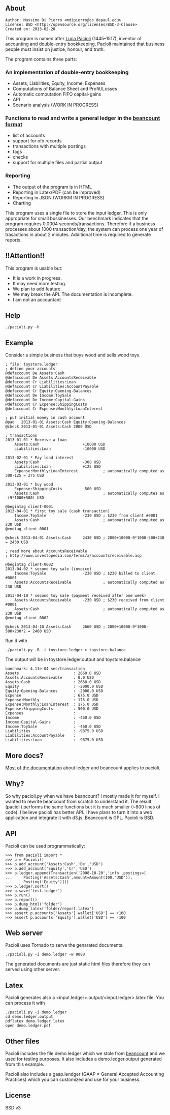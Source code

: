 ## About

    Author: Massimo Di Pierro <mdipierro@cs.depaul.edu>
    License: BSD <http://opensource.org/licenses/BSD-3-Clause>
    Created on: 2013-02-20

This program is named after [Luca Pacioli](http://en.wikipedia.org/wiki/Luca_Pacioli) (1445–1517), 
inventor of accounting and double-entry bookkeeping. 
Pacioli maintained that business people must insist on justice, honour, and truth.

The program contains three parts:

### An implementation of double-entry bookkeeping 
- Assets, Liabilities, Equity, Income, Expenses 
- Computations of Balance Sheet and Profit/Losses
- Automatic computation FIFO capital-gains
- API
- Scenario analysis (WORK IN PROGRESS)

### Functions to read and write a general ledger in the [beancount format](http://furius.ca/beancount/)
- list of accounts
- support for ofx records
- transactions with multiple postings
- tags
- checks
- support for multiple files and partial output

### Reporting
- The output of the program is in HTML
- Reporting in Latex/PDF (can be improved)
- Reporting in JSON (WORKM IN PROGRESS)
- Charting

This program uses a single file to store the input ledger.
This is only appropriate for small bussinesses.
Our benchmark indicates that the program requires 0.0004 seconds/transactions. Therefore if a business processes about 1000 transaction/day, the system can process one year of trasactions in about 2 minutes. Additional time is required to generate reports.

## !!Attention!!

This program is usable but:
- It is a work in progress.
- It may need more testing.
- We plan to add feature.
- We may break the API. The documentation is incomplete.
- I am not an accountant

## Help

    ./pacioli.py -h

## Example

Consider a simple business that buys wood and sells wood toys. 

    ; file: toystore.ledger
    ; define your accounts
    @defaccount De Assets:Cash
    @defaccount De Assets:AccountsReceivable
    @defaccount Cr Liabilities:Loan
    @defaccount Cr Liabilities:AccountPayable
    @defaccount Cr Equity:Opening-Balances
    @defaccount De Income:ToySale
    @defaccount De Income:Capital-Gains
    @defaccount Cr Expense:ShippingCosts
    @defaccount Cr Expense:Monthly:LoanInterest

    ; put initial money in cash account
    @pad   2013-01-01 Assets:Cash Equity:Opening-Balances
    @check 2013-01-01 Assets:Cash 2000 USD

    ; transactions
    2013-01-01 * Receive a loan
        Assets:Cash                   +10000 USD
        Liabilities:Loan              -10000 USD

    2013-02-01 * Pay load interest
        Assets:Cash                   -300 USD
        Liabilities:Loan              +125 USD
        Expense:Monthly:LoanInterest           ; automatically computed as 300-125 = 275 USD

    2013-03-01 * buy wood
        Expense:ShippingCosts          500 USD
        Assets:Cash                            ; automatically computes as -(9*1000+500) USD

    @begintag client-0001
    2013-04-01 * first toy sale (cash transaction)
        Income:ToySale                -230 USD ; $230 from client #0001
        Assets:Cash                            ; automatically computed as 230 USD
    @endtag client-0001

    @check 2013-04-01 Assets:Cash     2430 USD ; 2000+10000-9*1000-500+230 = 2430 USD

    ; read more about AccountsReceivable
    ; http://www.investopedia.com/terms/a/accountsreceivable.asp

    @begintag client-0002
    2013-04-02 * second toy sale (invoice)
        Income:ToySale                -230 USD ; $230 billed to client #0001
        Assets:AccountsReceivable              ; automatically computed as 230 USD

    2013-04-10 * second toy sale (payment received after one week)
        Assets:AccountsReceivable     -230 USD ; $230 received from client #0001
        Assets:Cash                            ; automatically computed as 230 USD
    @endtag client-0002

    @check 2013-04-10 Assets:Cash     2660 USD ; 2000+10000-9*1000-500+230*2 = 2460 USD

Run it with
       
    ./pacioli.py -B -i toystore.ledger > toystore.balance

The output will be in toystore.ledger.output and toystore.balance

    banchmark: 4.11e-04 sec/transaction
    Assets                        : 2660.0 USD
    Assets:AccountsReceivable     : 0.0 USD
    Assets:Cash                   : 2660.0 USD
    Equity                        : -2000.0 USD
    Equity:Opening-Balances       : -2000.0 USD
    Expense                       : 675.0 USD
    Expense:Monthly               : 175.0 USD
    Expense:Monthly:LoanInterest  : 175.0 USD
    Expense:ShippingCosts         : 500.0 USD
    Expenses                      : 
    Income                        : -460.0 USD
    Income:Capital-Gains          : 
    Income:ToySale                : -460.0 USD
    Liabilities                   : -9875.0 USD
    Liabilities:AccountPayable    : 
    Liabilities:Loan              : -9875.0 USD

## More docs?

[Most of the documentation](http://furius.ca/beancount/) about ledger and beancount applies to pacioli.

## Why?

So why pacioli.py when we have beancount? I mostly made it for myself. I wanted to rewrite beancount from scratch to understand it. The result (pacioli) performs the same functions but it is much smaller (~800 lines of code). I believe pacioli has better API. I have plans to turn it into a web application and integrate it with d3.js. Beancount is GPL. Pacioli is BSD. 

## API

Pacioli can be used programmatically:

    >>> from pacioli import *
    >>> p = Pacioli()
    >>> p.add_account('Assets:Cash','De','USD')
    >>> p.add_account('Equity','Cr','USD')
    >>> p.ledger.append(Transaction('2008-10-20','info',postings=[
    ...     Posting('Assets:Cash',amount=Amount(100,'USD')),
    ...     Posting('Equity')]))
    >>> p.ledger.sort()
    >>> p.save('test.ledger')
    >>> p.run()
    >>> p.report()
    >>> p.dump_html('folder')
    >>> p.dump_latex('folder/report.latex')
    >>> assert p.accounts['Assets'].wallet['USD'] == +100
    >>> assert p.accounts['Equity'].wallet['USD'] == -100

## Web server

Pacioli uses Tornado to serve the genarated documents:

    ./pacioli.py -i demo.ledger -w 8080

The generated documents are just static html files therefore they can served using other server.

## Latex

Pacioli generates also a <input.ledger>.output/<input.ledger>.latex file. You can process it with

    ./pacioli.py -i demo.ledger
    cd demo.ledger.output
    pdflatex demo.ledger.latex
    open demo.ledger.pdf

## Other files

Pacioli includes the file demo.ledger which we stole from [beancount](http://furius.ca/beancount/) and we used for testing purposes. It also includes a demo.ledger.output generated from this example.

Pacioli also includes a gaap.lendger (GAAP = General Accepted Accounting Practices) which you can customized and use for your business.

## License

BSD v3